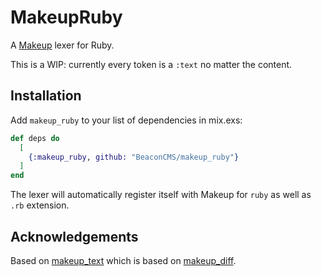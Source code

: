 # MakeupRuby

A [Makeup](https://github.com/elixir-makeup/makeup/) lexer for Ruby.

This is a WIP: currently every token is a `:text` no matter the content.

## Installation

Add `makeup_ruby` to your list of dependencies in mix.exs:

```elixir
def deps do
  [
    {:makeup_ruby, github: "BeaconCMS/makeup_ruby"}
  ]
end
```

The lexer will automatically register itself with Makeup for `ruby` as well as `.rb` extension.

## Acknowledgements

Based on [makeup_text](https://github.com/BeaconCMS/makeup_text) which is based on [makeup_diff](https://github.com/elixir-makeup/makeup_diff).
